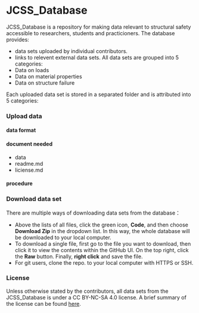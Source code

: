 # JCSS_Database

JCSS_Database is a repository for making data relevant to structural safety accessible to researchers, students and practicioners. 
The database provides: 
- data sets uploaded by individual contributors. 
- links to relevent external data sets. 
All data sets are grouped into 5 categories:
- Data on loads
- Data on material properties
- Data on structure failure 
 

Each uploaded data set is stored in a separated folder and is attributed into 5 categories:  

### Upload data

#### data format 
#### document needed
- data 
- readme.md
- liciense.md
#### procedure

### Download data set
There are multiple ways of downloading data sets from the database：
- Above the lists of all files, click the green icon, **Code**, and then choose **Download Zip** in the dropdown list. In this way, the whole database will be downloaded to your local computer.      
- To download a single file, first go to the file you want to download, then click it to view the contents within the GitHub UI. On the top right, click the **Raw** button. Finally, **right click** and save the file.
- For git users, clone the repo. to your local computer with HTTPS or SSH.

### License
Unless otherwise stated by the contributors, all data sets from the JCSS_Database is under a CC BY-NC-SA 4.0 license. A brief summary of the license can be found [here](https://creativecommons.org/licenses/by/4.0/).


